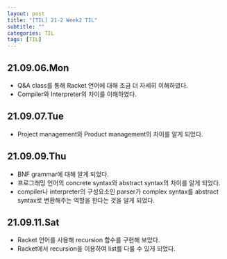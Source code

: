 ```yaml
---
layout: post
title: "[TIL] 21-2 Week2 TIL"
subtitle: ""
categories: TIL
tags: [TIL]
---
```


## 21.09.06.Mon
- Q&A class를 통해 Racket 언어에 대해 조금 더 자세히 이해하였다.
- Compiler와 Interpreter의 차이를 이해하였다.

## 21.09.07.Tue
- Project management와 Product management의 차이를 알게 되었다.

## 21.09.09.Thu
- BNF grammar에 대해 알게 되었다.
- 프로그래밍 언어의 concrete syntax와 abstract syntax의 차이를 알게 되었다.
- compiler나 interpreter의 구성요소인 parser가 complex syntax를 abstract syntax로 변환해주는 역할을 한다는 것을 알게 되었다.

## 21.09.11.Sat
- Racket 언어를 사용해 recursion 함수를 구현해 보았다.
- Racket에서 recursion을 이용하여 list를 다룰 수 있게 되었다.